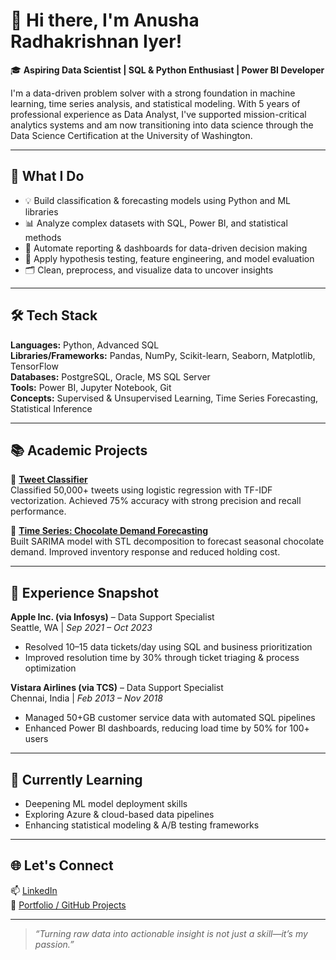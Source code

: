 # 👋 Hi there, I'm Anusha Radhakrishnan Iyer!

🎓 **Aspiring Data Scientist | SQL & Python Enthusiast | Power BI Developer**

I'm a data-driven problem solver with a strong foundation in machine learning, time series analysis, and statistical modeling. With 5 years of professional experience as Data Analyst, I've supported mission-critical analytics systems and am now transitioning into data science through the Data Science Certification at the University of Washington.

---

## 🧠 What I Do

- 💡 Build classification & forecasting models using Python and ML libraries
- 📊 Analyze complex datasets with SQL, Power BI, and statistical methods
- 🔄 Automate reporting & dashboards for data-driven decision making
- 🧪 Apply hypothesis testing, feature engineering, and model evaluation
- 🗂️ Clean, preprocess, and visualize data to uncover insights

---

## 🛠️ Tech Stack

**Languages:** Python, Advanced SQL  
**Libraries/Frameworks:** Pandas, NumPy, Scikit-learn, Seaborn, Matplotlib, TensorFlow  
**Databases:** PostgreSQL, Oracle, MS SQL Server  
**Tools:** Power BI, Jupyter Notebook, Git  
**Concepts:** Supervised & Unsupervised Learning, Time Series Forecasting, Statistical Inference

---

## 📚 Academic Projects

🔹 [**Tweet Classifier**](https://github.com/Anusha158/Resume-Tweet-Classifier.git)  
Classified 50,000+ tweets using logistic regression with TF-IDF vectorization. Achieved 75% accuracy with strong precision and recall performance.

🔹 [**Time Series: Chocolate Demand Forecasting**](https://github.com/Anusha158/Time-Series_Chocolate_forecasting.git)  
Built SARIMA model with STL decomposition to forecast seasonal chocolate demand. Improved inventory response and reduced holding cost.

---

## 💼 Experience Snapshot

**Apple Inc. (via Infosys)** – Data Support Specialist  
Seattle, WA | *Sep 2021 – Oct 2023*  
- Resolved 10–15 data tickets/day using SQL and business prioritization  
- Improved resolution time by 30% through ticket triaging & process optimization

**Vistara Airlines (via TCS)** – Data Support Specialist  
Chennai, India | *Feb 2013 – Nov 2018*  
- Managed 50+GB customer service data with automated SQL pipelines  
- Enhanced Power BI dashboards, reducing load time by 50% for 100+ users

---

## 📖 Currently Learning

- Deepening ML model deployment skills  
- Exploring Azure & cloud-based data pipelines  
- Enhancing statistical modeling & A/B testing frameworks

---

## 🌐 Let's Connect

📫 [LinkedIn](https://www.linkedin.com/in/anusha-iyer/)  
📁 [Portfolio / GitHub Projects](https://github.com/Anusha158)

---

> *“Turning raw data into actionable insight is not just a skill—it’s my passion.”*

